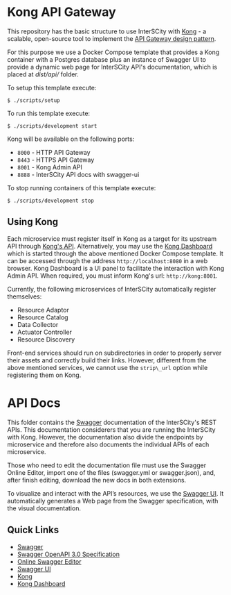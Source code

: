 # Kong API Gateway

This repository has the basic structure to use InterSCity with 
[Kong](https://getkong.org/) - a scalable, open-source tool to 
implement the
[API Gateway design pattern](http://microservices.io/patterns/apigateway.html).

For this purpose we use a Docker Compose template that provides a Kong
container with a Postgres
database plus an instance of Swagger UI to provide
a dynamic web page for InterSCity API's documentation, which is placed at
*dist/api/* folder.

To setup this template execute:

```shell
$ ./scripts/setup
```

To run this template execute:

```shell
$ ./scripts/development start
```

Kong will be available on the following ports:
* `8000` - HTTP API Gateway
* `8443` - HTTPS API Gateway
* `8001` - Kong Admin API
* `8888` - InterSCity API docs with swagger-ui

To stop running containers of this template execute:

```shell
$ ./scripts/development stop
```

## Using Kong

Each microservice must register itself in Kong as a target for its
upstream API through [Kong's API](https://getkong.org/docs/0.10.x/getting-started/adding-your-api/).
Alternatively, you may use the [Kong Dashboard](https://github.com/PGBI/kong-dashboard)
which is started through the above mentioned Docker Compose template. It can be
accessed through the address `http://localhost:8080` in a web browser.
Kong Dashboard is a UI panel to facilitate the interaction with Kong
Admin API. When required,
you must inform Kong's url: `http://kong:8001`.

Currently, the following microservices of InterSCity automatically register
themselves:
* Resource Adaptor
* Resource Catalog
* Data Collector
* Actuator Controller
* Resource Discovery

Front-end services should run on subdirectories in order to properly
server their assets and correctly build their links. However, different from
the above mentioned services, we cannot use the `strip\_url` option
while registering them on Kong.

# API Docs

This folder contains the [Swagger](https://swagger.io/) documentation of the InterSCity's
REST APIs. This documentation considerers that you are running the InterSCity
with Kong. However, the documentation also divide the endpoints by microservice
and therefore also documents the individual APIs of each microservice.

Those who need to edit the documentation file  must use the Swagger Online
Editor, import one of the files (swagger.yml or swagger.json), and, after
finish editing, download the new docs in both extensions.

To visualize and interact with the API’s resources, we use the
[Swagger UI](https://swagger.io/swagger-ui/). It automatically generates a 
Web page from the Swagger specification, with the visual documentation.

## Quick Links

* [Swagger](https://swagger.io)
* [Swagger OpenAPI 3.0 Specification](https://github.com/OAI/OpenAPI-Specification/blob/master/versions/3.0.0.md)
* [Online Swagger Editor](http://editor.swagger.io/)
* [Swagger UI](https://swagger.io/swagger-ui/)
* [Kong](https://getkong.org/)
* [Kong Dashboard](https://github.com/PGBI/kong-dashboard)

